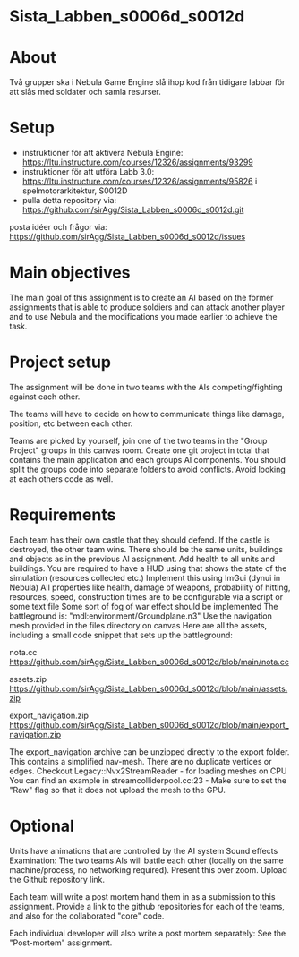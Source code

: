 # Sista_Labben_s0006d_s0012d

# About
Två grupper ska i Nebula Game Engine slå ihop kod från tidigare labbar för att slås med soldater och samla resurser.

# Setup
* instruktioner för att aktivera Nebula Engine: https://ltu.instructure.com/courses/12326/assignments/93299
* instruktioner för att utföra Labb 3.0: https://ltu.instructure.com/courses/12326/assignments/95826 i spelmotorarkitektur, S0012D
* pulla detta repository via: https://github.com/sirAgg/Sista_Labben_s0006d_s0012d.git

posta idéer och frågor via: https://github.com/sirAgg/Sista_Labben_s0006d_s0012d/issues

# Main objectives
The main goal of this assignment is to create an AI based on the former assignments that is able to produce soldiers and can attack another player and to use Nebula and the modifications you made earlier to achieve the task.

# Project setup
The assignment will be done in two teams with the AIs competing/fighting against each other.

The teams will have to decide on how to communicate things like damage, position, etc between each other.

Teams are picked by yourself, join one of the two teams in the "Group Project" groups in this canvas room. Create one git project in total that contains the main application and each groups AI components. You should split the groups code into separate folders to avoid conflicts. Avoid looking at each others code as well.

# Requirements
Each team has their own castle that they should defend. If the castle is destroyed, the other team wins.
There should be the same units, buildings and objects as in the previous AI assignment.
Add health to all units and buildings.
You are required to have a HUD using that shows the state of the simulation (resources collected etc.)
Implement this using ImGui (dynui in Nebula)
All properties like health, damage of weapons, probability of hitting, resources, speed, construction times are to be configurable via a script or some text file
Some sort of fog of war effect should be implemented
The battleground is: "mdl:environment/Groundplane.n3"
Use the navigation mesh provided in the files directory on canvas
Here are all the assets, including a small code snippet that sets up the battleground:

nota.cc https://github.com/sirAgg/Sista_Labben_s0006d_s0012d/blob/main/nota.cc

assets.zip https://github.com/sirAgg/Sista_Labben_s0006d_s0012d/blob/main/assets.zip

export_navigation.zip https://github.com/sirAgg/Sista_Labben_s0006d_s0012d/blob/main/export_navigation.zip

The export_navigation archive can be unzipped directly to the export folder. This contains a simplified nav-mesh. There are no duplicate vertices or edges.
Checkout Legacy::Nvx2StreamReader - for loading meshes on CPU
        You can find an example in streamcolliderpool.cc:23 - Make sure to set the "Raw" flag so that it does not upload the mesh to the GPU.

# Optional
Units have animations that are controlled by the AI system
Sound effects
Examination:
The two teams AIs will battle each other (locally on the same machine/process, no networking required). Present this over zoom. Upload the Github repository link.

Each team will write a post mortem hand them in as a submission to this assignment. Provide a link to the github repositories for each of the teams, and also for the collaborated "core" code.

Each individual developer will also write a post mortem separately: See the "Post-mortem" assignment.